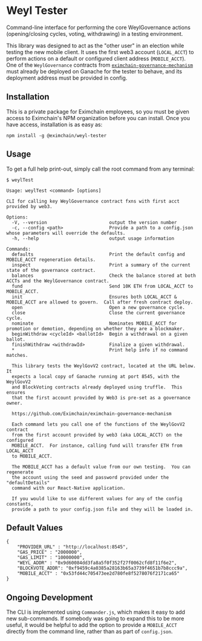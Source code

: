 # Weyl Tester
Command-line interface for performing the core WeylGovernance actions (opening/closing cycles, voting, withdrawing) in a testing environment.

This library was designed to act as the "other user" in an election while testing the new mobile client.  It uses the first web3 account (`LOCAL_ACCT`) to perform actions on a default or configured client address (`MOBILE_ACCT`).  One of the `WeylGovernance` contracts from [`eximchain-governance-mechanism`](https://github.com/Eximchain/eximchain-governance-mechanism/blob/master/contracts/WeylGovV2.sol) must already be deployed on Ganache for the tester to behave, and its deployment address must be provided in config.

## Installation
This is a private package for Eximchain employees, so you must be given access to Eximchain's NPM organization before you can install.  Once you have access, installation is as easy as:

```
npm install -g @eximchain/weyl-tester
```
## Usage
To get a full help print-out, simply call the root command from any terminal:

```
$ weylTest

Usage: weylTest <command> [options]

CLI for calling key WeylGovernance contract fxns with first acct provided by web3.

Options:
  -V, --version                       output the version number
  -c, --config <path>                 Provide a path to a config.json whose parameters will override the defaults.
  -h, --help                          output usage information

Commands:
  defaults                            Print the default config and MOBILE_ACCT regeneration details.
  inspect                             Print a summary of the current state of the governance contract.
  balances                            Check the balance stored at both ACCTs and the WeylGovernance contract.
  fund                                Send 10K ETH from LOCAL_ACCT to MOBILE_ACCT.
  init                                Ensures both LOCAL_ACCT & MOBILE_ACCT are allowed to govern.  Call after fresh contract deploy.
  open                                Open a new governance cycle.
  close                               Close the current governance cycle.
  nominate                            Nominates MOBILE_ACCT for promotion or demotion, depending on whether they are a blockmaker.
  beginWithdraw <cycleId> <ballotId>  Begin a withdrawal on a given ballot.
  finishWithdraw <withdrawId>         Finalize a given withdrawal.
  *                                   Print help info if no command matches.

  This library tests the WeylGovV2 contract, located at the URL below.  It
  expects a local copy of Ganache running at port 8545, with the WeylGovV2
  and BlockVoting contracts already deployed using truffle.  This ensures
  that the first account provided by Web3 is pre-set as a governance owner.

  https://github.com/Eximchain/eximchain-governance-mechanism

  Each command lets you call one of the functions of the WeylGovV2 contract
  from the first account provided by web3 (aka LOCAL_ACCT) on the configured
  MOBILE_ACCT.  For instance, calling fund will transfer ETH from LOCAL_ACCT
  to MOBILE_ACCT.

  The MOBILE_ACCT has a default value from our own testing.  You can regenerate
  the account using the seed and password provided under the "defaultDetails"
  command with our React-Native application.

  If you would like to use different values for any of the config constants,
  provide a path to your config.json file and they will be loaded in.
```

## Default Values
```
{
    "PROVIDER_URL" : "http://localhost:8545",
    "GAS_PRICE" : "2000000",
    "GAS_LIMIT" : "10000000",
    "WEYL_ADDR" : "0x9d60084dd3fa8a5f0f352f27f0062cfd8f11f6e2",
    "BLOCKVOTE_ADDR": "0xf9459c4a0385a28163b65a3739f4651b7b8ccc9a",
    "MOBILE_ACCT" : "0x53fd44c705473ee2d780fe8f5278076f2171ca65"
}
```

## Ongoing Development
The CLI is implemented using `Commander.js`, which makes it easy to add new sub-commands.  If somebody was going to expand this to be more useful, it would be helpful to add the option to provide a `MOBILE_ACCT` directly from the command line, rather than as part of `config.json`.